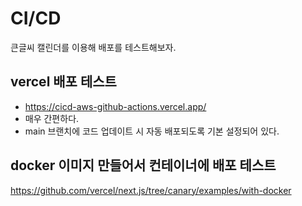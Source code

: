 # CI/CD
큰글씨 캘린더를 이용해 배포를 테스트해보자.

## vercel 배포 테스트
- https://cicd-aws-github-actions.vercel.app/
- 매우 간편하다.
- main 브랜치에 코드 업데이트 시 자동 배포되도록 기본 설정되어 있다.

## docker 이미지 만들어서 컨테이너에 배포 테스트
https://github.com/vercel/next.js/tree/canary/examples/with-docker
